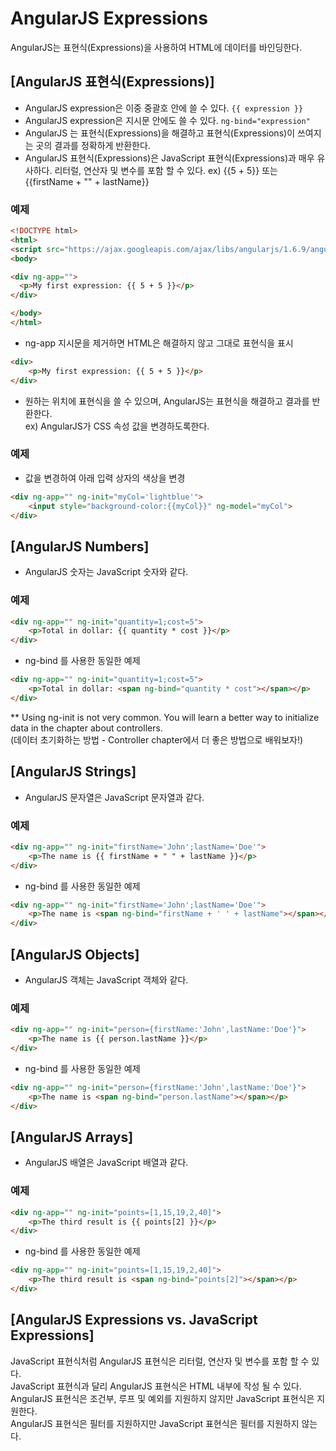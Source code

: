 # AngularJS Expressions
AngularJS는 표현식(Expressions)을 사용하여 HTML에 데이터를 바인딩한다.

## [AngularJS 표현식(Expressions)]
 - AngularJS expression은 이중 중괄호 안에 쓸 수 있다. `{{ expression }}`
 - AngularJS expression은 지시문 안에도 쓸 수 있다. `ng-bind="expression"`
 - AngularJS 는 표현식(Expressions)을 해결하고 표현식(Expressions)이 쓰여지는 곳의 결과를 정확하게 반환한다.
 - AngularJS 표현식(Expressions)은 JavaScript 표현식(Expressions)과 매우 유사하다. 리터럴, 연산자 및 변수를 포함 할 수 있다. ex) {{5 + 5}} 또는 {{firstName + "" + lastName}}

### 예제
~~~HTML
<!DOCTYPE html>
<html>
<script src="https://ajax.googleapis.com/ajax/libs/angularjs/1.6.9/angular.min.js"></script>
<body>

<div ng-app="">
  <p>My first expression: {{ 5 + 5 }}</p>
</div>

</body>
</html>
~~~

 - ng-app 지시문을 제거하면 HTML은 해결하지 않고 그대로 표현식을 표시
~~~HTML
<div>
    <p>My first expression: {{ 5 + 5 }}</p>
</div>
~~~

 - 원하는 위치에 표현식을 쓸 수 있으며, AngularJS는 표현식을 해결하고 결과를 반환한다. </br>
ex) AngularJS가 CSS 속성 값을 변경하도록한다.

### 예제
 - 값을 변경하여 아래 입력 상자의 색상을 변경
~~~html
<div ng-app="" ng-init="myCol='lightblue'">
    <input style="background-color:{{myCol}}" ng-model="myCol">
</div>
~~~

## [AngularJS Numbers]
 - AngularJS 숫자는 JavaScript 숫자와 같다.

### 예제
~~~html
<div ng-app="" ng-init="quantity=1;cost=5">
    <p>Total in dollar: {{ quantity * cost }}</p>
</div>
~~~
 - ng-bind 를 사용한 동일한 예제
~~~HTML
<div ng-app="" ng-init="quantity=1;cost=5">
    <p>Total in dollar: <span ng-bind="quantity * cost"></span></p>
</div>
~~~

** Using ng-init is not very common. You will learn a better way to initialize data in the chapter about controllers. <br/>
(데이터 초기화하는 방법 - Controller chapter에서 더 좋은 방법으로 배워보자!)


## [AngularJS Strings]
 - AngularJS 문자열은 JavaScript 문자열과 같다.

### 예제
~~~html
<div ng-app="" ng-init="firstName='John';lastName='Doe'">
    <p>The name is {{ firstName + " " + lastName }}</p>
</div>
~~~
 - ng-bind 를 사용한 동일한 예제
~~~HTML
<div ng-app="" ng-init="firstName='John';lastName='Doe'">
    <p>The name is <span ng-bind="firstName + ' ' + lastName"></span></p>
</div>
~~~


## [AngularJS Objects]
 - AngularJS 객체는 JavaScript 객체와 같다.

### 예제
~~~html
<div ng-app="" ng-init="person={firstName:'John',lastName:'Doe'}">
    <p>The name is {{ person.lastName }}</p>
</div>
~~~
 - ng-bind 를 사용한 동일한 예제
~~~HTML
<div ng-app="" ng-init="person={firstName:'John',lastName:'Doe'}">
    <p>The name is <span ng-bind="person.lastName"></span></p>
</div>
~~~


## [AngularJS Arrays]
 - AngularJS 배열은 JavaScript 배열과 같다.

### 예제
~~~html
<div ng-app="" ng-init="points=[1,15,19,2,40]">
    <p>The third result is {{ points[2] }}</p>
</div>
~~~
 - ng-bind 를 사용한 동일한 예제
~~~HTML
<div ng-app="" ng-init="points=[1,15,19,2,40]">
    <p>The third result is <span ng-bind="points[2]"></span></p>
</div>
~~~


## [AngularJS Expressions vs. JavaScript Expressions]
  JavaScript 표현식처럼 AngularJS 표현식은 리터럴, 연산자 및 변수를 포함 할 수 있다. <br/>
JavaScript 표현식과 달리 AngularJS 표현식은 HTML 내부에 작성 될 수 있다. <br/>
AngularJS 표현식은 조건부, 루프 및 예외를 지원하지 않지만 JavaScript 표현식은 지원한다. <br/>
AngularJS 표현식은 필터를 지원하지만 JavaScript 표현식은 필터를 지원하지 않는다. <br/>
